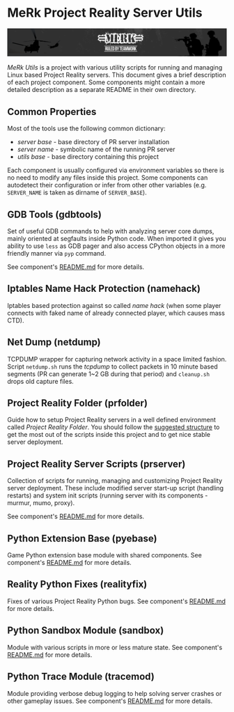 # MeRk Project Reality Server Utils

![MeRk](header.png)

*MeRk Utils* is a project with various utility scripts for running and managing Linux based Project Reality servers.
This document gives a brief description of each project component.
Some components might contain a more detailed description as a separate README in their own directory.

## Common Properties

Most of the tools use the following common dictionary:

* *server base* - base directory of PR server installation
* *server name* - symbolic name of the running PR server
* *utils base* - base directory containing this project

Each component is usually configured via environment variables so there is no need to modify any files inside this project.
Some components can autodetect their configuration or infer from other other variables (e.g. `SERVER_NAME` is taken as dirname of `SERVER_BASE`).

## GDB Tools (gdbtools)

Set of useful GDB commands to help with analyzing server core dumps, mainly oriented at segfaults inside Python code.
When imported it gives you ability to use `less` as GDB pager and also access CPython objects in a more friendly manner via `pyp` command.

See component's [README.md](gdbtools/README.md) for more details.

## Iptables Name Hack Protection (namehack)

Iptables based protection against so called *name hack* (when some player connects with faked name of already connected player, which causes mass CTD).

## Net Dump (netdump)

TCPDUMP wrapper for capturing network activity in a space limited fashion. Script `netdump.sh` runs the *tcpdump* to collect packets in 10 minute based segments (PR can generate 1~2 GB during that period) and `cleanup.sh` drops old capture files.

## Project Reality Folder (prfolder)

Guide how to setup Project Reality servers in a well defined environment called *Project Reality Folder*.
You should follow the [suggested structure](prfolder/README.md) to get the most out of the scripts inside this project and to get nice stable server deployment.

## Project Reality Server Scripts (prserver)

Collection of scripts for running, managing and customizing Project Reality server deployment.
These include modified server start-up script (handling restarts) and system init scripts (running server with its components - murmur, mumo, proxy).

See component's [README.md](prserver/README.md) for more details.

## Python Extension Base (pyebase)

Game Python extension base module with shared components.
See component's [README.md](pyebase/README.md) for more details.

## Reality Python Fixes (realityfix)

Fixes of various Project Reality Python bugs.
See component's [README.md](realityfix/README.md) for more details.

## Python Sandbox Module (sandbox)

Module with various scripts in more or less mature state.
See component's [README.md](sandbox/README.md) for more details.

## Python Trace Module (tracemod)

Module providing verbose debug logging to help solving server crashes or other gameplay issues.
See component's [README.md](tracemod/README.md) for more details.
